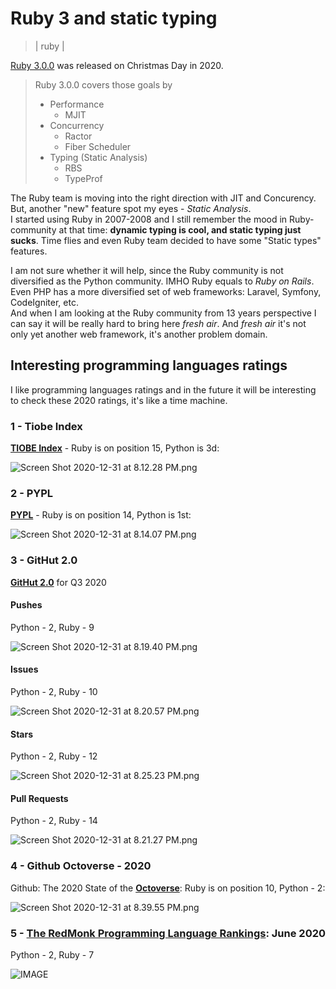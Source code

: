 # Ruby 3 and static typing
> | ruby |

[Ruby 3.0.0](https://www.ruby-lang.org/en/news/2020/12/25/ruby-3-0-0-released/) was released on Christmas Day in 2020.  

> Ruby 3.0.0 covers those goals by
>
> - Performance
>   - MJIT
> - Concurrency
>   - Ractor
>   - Fiber Scheduler
> - Typing (Static Analysis)
>   - RBS
>   - TypeProf

The Ruby team is moving into the right direction with JIT and Concurency. But, another "new" feature spot my eyes - *Static Analysis*.  
I started using Ruby in 2007-2008 and I still remember the mood in Ruby-community at that time: **dynamic typing is cool, and static typing just sucks**. Time flies and even Ruby team decided to have some "Static types" features.

I am not sure whether it will help, since the Ruby community is not diversified as the Python community. IMHO Ruby equals to *Ruby on Rails*. Even PHP has a more diversified set of web frameworks: Laravel, Symfony, CodeIgniter, etc.  
And when I am looking at the Ruby community from 13 years perspective I can say it will be really hard to bring here *fresh air*. And *fresh air* it's not only yet another web framework, it's another problem domain.

## Interesting programming languages ratings

I like programming languages ratings and in the future it will be interesting to check these 2020 ratings, it's like a time machine.

### 1 - Tiobe Index

[**TIOBE Index**]() - Ruby is on position 15, Python is 3d:

![Screen Shot 2020-12-31 at 8.12.28 PM.png](2020-12-30-ruby-3/9F89E47CB8C83AE8046FA5F13FD17EB6.png)

### 2 - PYPL

[**PYPL**](https://pypl.github.io/PYPL.html) - Ruby is on position 14, Python is 1st:

![Screen Shot 2020-12-31 at 8.14.07 PM.png](2020-12-30-ruby-3/FE066790EEDCE4CDBA18C7A54E5A1C12.png)

### 3 - GitHut 2.0

[**GitHut 2.0**](https://madnight.github.io/githut/) for Q3 2020

#### Pushes

Python - 2, Ruby - 9

![Screen Shot 2020-12-31 at 8.19.40 PM.png](2020-12-30-ruby-3/5026B6CCEFC7BAF1F6427909E1917579.png)

#### Issues

Python - 2, Ruby - 10

![Screen Shot 2020-12-31 at 8.20.57 PM.png](2020-12-30-ruby-3/3B87675DAFF6B66CDBA86414EFB21184.png)

#### Stars

Python - 2, Ruby - 12

![Screen Shot 2020-12-31 at 8.25.23 PM.png](2020-12-30-ruby-3/32ECC04600BE0A8A4167B0BA782DE117.png)

#### Pull Requests

Python - 2, Ruby - 14

![Screen Shot 2020-12-31 at 8.21.27 PM.png](2020-12-30-ruby-3/735D7B3F3DAC27ADFEDDD660B0F1074D.png)

### 4 - Github Octoverse - 2020

Github: The 2020 State of the [**Octoverse**](https://octoverse.github.com/#overview): Ruby is on position 10, Python - 2:

![Screen Shot 2020-12-31 at 8.39.55 PM.png](2020-12-30-ruby-3/9717056E2C68A530AECDFC6A1817DE11.png)

### 5 - [The RedMonk Programming Language Rankings](https://redmonk.com/sogrady/2020/07/27/language-rankings-6-20/): June 2020

Python - 2, Ruby - 7

![IMAGE](2020-12-30-ruby-3/9E5BDEFF996382BC2B172C36133096D8.jpg)
